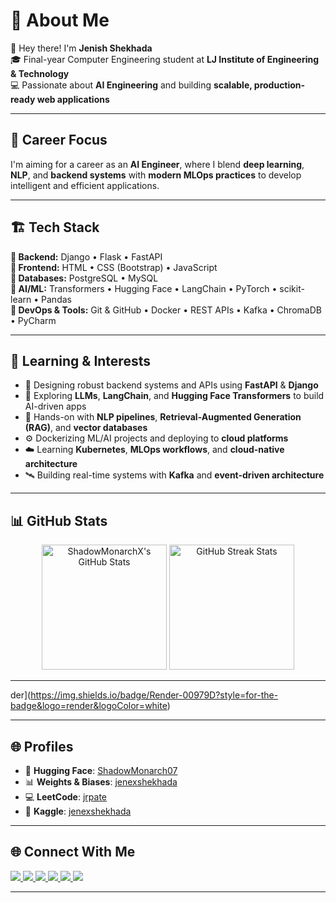 # 💫 About Me

🚀 Hey there! I'm **Jenish Shekhada**  
🎓 Final-year Computer Engineering student at **LJ Institute of Engineering & Technology**  
💻 Passionate about **AI Engineering** and building **scalable, production-ready web applications**  
 

---

## 🧠 Career Focus

I'm aiming for a career as an **AI Engineer**, where I blend **deep learning**, **NLP**, and **backend systems** with **modern MLOps practices** to develop intelligent and efficient applications.

---

## 🏗️ Tech Stack

**🔹 Backend:** Django • Flask • FastAPI  
**🔹 Frontend:** HTML • CSS (Bootstrap) • JavaScript  
**🔹 Databases:** PostgreSQL • MySQL  
**🔹 AI/ML:** Transformers • Hugging Face • LangChain • PyTorch • scikit-learn • Pandas  
**🔹 DevOps & Tools:** Git & GitHub • Docker • REST APIs • Kafka • ChromaDB • PyCharm  

---

## 🌱 Learning & Interests

- 🧱 Designing robust backend systems and APIs using **FastAPI** & **Django**  
- 🤖 Exploring **LLMs**, **LangChain**, and **Hugging Face Transformers** to build AI-driven apps  
- 🧪 Hands-on with **NLP pipelines**, **Retrieval-Augmented Generation (RAG)**, and **vector databases**  
- ⚙️ Dockerizing ML/AI projects and deploying to **cloud platforms**  
- ☁️ Learning **Kubernetes**, **MLOps workflows**, and **cloud-native architecture**  
- 🛰️ Building real-time systems with **Kafka** and **event-driven architecture**  

---

## 📊 GitHub Stats

<p align="center">
  <img src="https://github-readme-stats.vercel.app/api?username=ShadowMonarchX&show_icons=true&theme=radical&hide_border=false&include_all_commits=true&count_private=true" alt="ShadowMonarchX's GitHub Stats" height="200"/>
  <img src="https://github-readme-streak-stats.herokuapp.com/?user=ShadowMonarchX&theme=radical&hide_border=false" alt="GitHub Streak Stats" height="200"/>
</p>

---

der](https://img.shields.io/badge/Render-00979D?style=for-the-badge&logo=render&logoColor=white)

---


## 🌐 Profiles

- 🤗 **Hugging Face**: [ShadowMonarch07](https://huggingface.co/ShadowMonarch07)
- 📊 **Weights & Biases**: [jenexshekhada](https://wandb.ai/jenexshekhada)
- 💻 **LeetCode**: [jrpate](https://leetcode.com/u/jrpate/)
- 🧠 **Kaggle**: [jenexshekhada](https://www.kaggle.com/jenexshekhada)

---


## 🌐 Connect With Me

<p align="left">
  <a href="https://instagram.com/j._r._shekhada">
    <img src="https://img.shields.io/badge/Instagram-%23E4405F.svg?logo=Instagram&logoColor=white" />
  </a>
  <a href="https://linkedin.com/in/jenish-shekhada-ba4681314">
    <img src="https://img.shields.io/badge/LinkedIn-%230077B5.svg?logo=linkedin&logoColor=white" />
  </a>
  <a href="https://x.com/JRpatel07">
    <img src="https://img.shields.io/badge/Twitter-%231DA1F2.svg?logo=Twitter&logoColor=white" />
  </a>
  <a href="https://quora.com/profile/ShadowMonarch">
    <img src="https://img.shields.io/badge/Quora-%23B92B27.svg?logo=Quora&logoColor=white" />
  </a>
  <a href="https://reddit.com/user/Shadow_Monarch">
    <img src="https://img.shields.io/badge/Reddit-%23FF4500.svg?logo=Reddit&logoColor=white" />
  </a>
  <a href="mailto:jenishshekhada7@gmail.com">
    <img src="https://img.shields.io/badge/Email-D14836?logo=gmail&logoColor=white" />
  </a>
</p>


---

<!-- Made with 💻 by Jenish Shekhada | Inspired by GPRM (https://gprm.itsvg.in) -->
